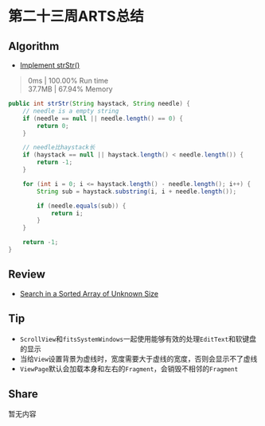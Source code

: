 # 第二十三周ARTS总结
## Algorithm
- [Implement strStr()](https://leetcode.com/problems/implement-strstr/)
> 0ms | 100.00% Run time  
> 37.7MB | 67.94% Memory
```java
public int strStr(String haystack, String needle) {
    // needle is a empty string
    if (needle == null || needle.length() == 0) {
        return 0;
    }

    // needle比haystack长
    if (haystack == null || haystack.length() < needle.length()) {
        return -1;
    }

    for (int i = 0; i <= haystack.length() - needle.length(); i++) {
        String sub = haystack.substring(i, i + needle.length());

        if (needle.equals(sub)) {
            return i;
        }
    }

    return -1;
}
```

## Review
- [Search in a Sorted Array of Unknown Size](https://leetcode.com/articles/search-in-a-sorted-array-of-unknown-size/)

## Tip
+ `ScrollView`和`fitsSystemWindows`一起使用能够有效的处理`EditText`和软键盘的显示
+ 当给`View`设置背景为虚线时，宽度需要大于虚线的宽度，否则会显示不了虚线
+ `ViewPage`默认会加载本身和左右的`Fragment`，会销毁不相邻的`Fragment`
  
## Share
暂无内容

<Vssue title="第二十三周ARTS总结" />